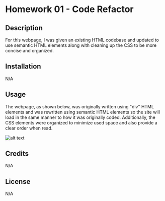 # Homework 01 - Code Refactor

## Description

For this webpage, I was given an existing HTML codebase and updated to use semantic HTML elements along with cleaning up the CSS to be more concise and organized.

## Installation

N/A

## Usage

The webpage, as shown below, was originally written using "div" HTML elements and was rewritten using semantic HTML elements so the site will load in the same manner to how it was originally coded. Additionally, the CSS elements were organized to minimize used space and also provide a clear order when read.

![alt text](./assets/images/website-screenshot.png)

## Credits

N/A

## License

N/A